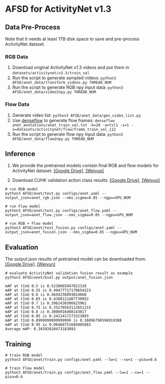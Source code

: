 # AFSD for ActivityNet v1.3

## Data Pre-Process
Note that it needs at least 1TB disk space to save and pre-process ActivityNet dataset.
### RGB Data
1. Download original ActivityNet v1.3 videos and put them in `datasets/activitynet/v1-3/train_val`
2. Run the script to generate sampled videos: `python3 AFSD/anet_data/transform_videos.py THREAD_NUM`
3. Run the script to generate RGB npy input data: `python3 AFSD/anet_data/video2npy.py THREAD_NUM`
### Flow Data
1. Generate video list: `python3 AFSD/anet_data/gen_video_list.py`
2. Use [denseflow](https://github.com/open-mmlab/denseflow) to generate flow frames: 
`denseflow anet_anotations/anet_train_val.txt -b=20 -a=tvl1 -s=1 -o=datasets/activitynet/flow/frame_train_val_112`
3. Run the script to generate flow npy input data: `python3 AFSD/anet_data/flow2npy.py THREAD_NUM`

## Inference
1. We provide the pretrained models contain final RGB and flow models for ActivityNet dataset:
[\[Google Drive\]](https://drive.google.com/drive/folders/1IG51-hMHVsmYpRb_53C85ISkpiAHfeVg?usp=sharing),
[\[Weiyun\]](https://share.weiyun.com/ImV5WYil)

2. Download CUHK validation action class results: [\[Google Drive\]](https://drive.google.com/drive/folders/1It9pGH-iM0gXMRVv_UxVo08vT15yeGFW?usp=sharing),
[\[Weiyun\]](https://share.weiyun.com/mkZl7rWK)

```shell script
# run RGB model 
python3 AFSD/anet/test.py configs/anet.yaml --output_json=anet_rgb.json --nms_sigma=0.85 --ngpu=GPU_NUM 

# run Flow model 
python3 AFSD/anet/test.py configs/anet_flow.yaml --output_json=anet_flow.json --nms_sigma=0.85 --ngpu=GPU_NUM 

# run RGB + Flow model
python3 AFSD/anet/test_fusion.py configs/anet.yaml --output_json=anet_fusion.json --nms_sigma=0.85 --ngpu=GPU_NUM
```
## Evaluation
The output json results of pretrained model can be downloaded from: [\[Google Drive\]](https://drive.google.com/drive/folders/10VCWQi1uXNNpDKNaTVnn7vSD9YVAp8ut?usp=sharing),
[\[Weiyun\]](https://share.weiyun.com/R7RXuFFW)
```shell script
# evaluate ActivityNet validation fusion result as example
python3 AFSD/anet/eval.py output/anet_fusion.json

mAP at tIoU 0.5 is 0.5238085847822328
mAP at tIoU 0.55 is 0.49477717170654223
mAP at tIoU 0.6 is 0.4644256093014668
mAP at tIoU 0.65 is 0.4308121487730952
mAP at tIoU 0.7 is 0.3962430306625962
mAP at tIoU 0.75 is 0.35270563112651215
mAP at tIoU 0.8 is 0.3006916408143017
mAP at tIoU 0.85 is 0.2421417273323893
mAP at tIoU 0.8999999999999999 is 0.16896798596919388
mAP at tIoU 0.95 is 0.06468751685005883
Average mAP: 0.34392610473183893
```

## Training
```shell script
# train RGB model
python3 AFSD/anet/train.py configs/anet.yaml --lw=1 --cw=1 --piou=0.6

# train Flow model
python3 AFSD/anet/train.py configs/anet_flow.yaml --lw=1 --cw=1 --piou=0.6
```